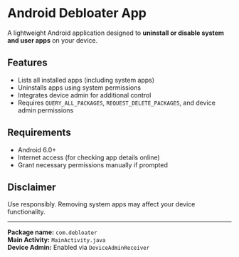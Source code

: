 # Android Debloater App

A lightweight Android application designed to **uninstall or disable system and user apps** on your device.

## Features
- Lists all installed apps (including system apps)
- Uninstalls apps using system permissions
- Integrates device admin for additional control
- Requires `QUERY_ALL_PACKAGES`, `REQUEST_DELETE_PACKAGES`, and device admin permissions

## Requirements
- Android 6.0+
- Internet access (for checking app details online)
- Grant necessary permissions manually if prompted

## Disclaimer
Use responsibly. Removing system apps may affect your device functionality.

---

**Package name:** `com.debloater`  
**Main Activity:** `MainActivity.java`  
**Device Admin:** Enabled via `DeviceAdminReceiver`
